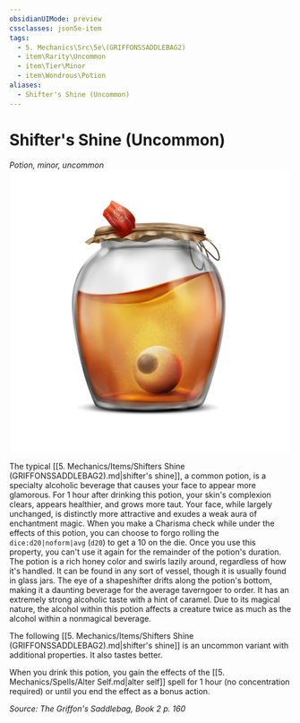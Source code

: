 ```yaml
---
obsidianUIMode: preview
cssclasses: json5e-item
tags:
  - 5. Mechanics\Src\5e\(GRIFFONSSADDLEBAG2)
  - item\Rarity\Uncommon
  - item\Tier\Minor
  - item\Wondrous\Potion
aliases:
  - Shifter's Shine (Uncommon)
---
```

# Shifter's Shine (Uncommon)
*Potion, minor, uncommon*  
![](https://raw.githubusercontent.com/TheGiddyLimit/homebrew-img/main/img/GriffonsSaddlebag2/Items/Shifters-Shine.webp#right)  


The typical [[5. Mechanics/Items/Shifters Shine (GRIFFONSSADDLEBAG2).md\|shifter's shine]], a common potion, is a specialty alcoholic beverage that causes your face to appear more glamorous. For 1 hour after drinking this potion, your skin's complexion clears, appears healthier, and grows more taut. Your face, while largely unchanged, is distinctly more attractive and exudes a weak aura of enchantment magic. When you make a Charisma check while under the effects of this potion, you can choose to forgo rolling the `dice:d20|noform|avg` (`d20`) to get a 10 on the die. Once you use this property, you can't use it again for the remainder of the potion's duration. The potion is a rich honey color and swirls lazily around, regardless of how it's handled. It can be found in any sort of vessel, though it is usually found in glass jars. The eye of a shapeshifter drifts along the potion's bottom, making it a daunting beverage for the average taverngoer to order. It has an extremely strong alcoholic taste with a hint of caramel. Due to its magical nature, the alcohol within this potion affects a creature twice as much as the alcohol within a nonmagical beverage.

The following [[5. Mechanics/Items/Shifters Shine (GRIFFONSSADDLEBAG2).md\|shifter's shine]] is an uncommon variant with additional properties. It also tastes better.

When you drink this potion, you gain the effects of the [[5. Mechanics/Spells/Alter Self.md\|alter self]] spell for 1 hour (no concentration required) or until you end the effect as a bonus action.

*Source: The Griffon's Saddlebag, Book 2 p. 160*

